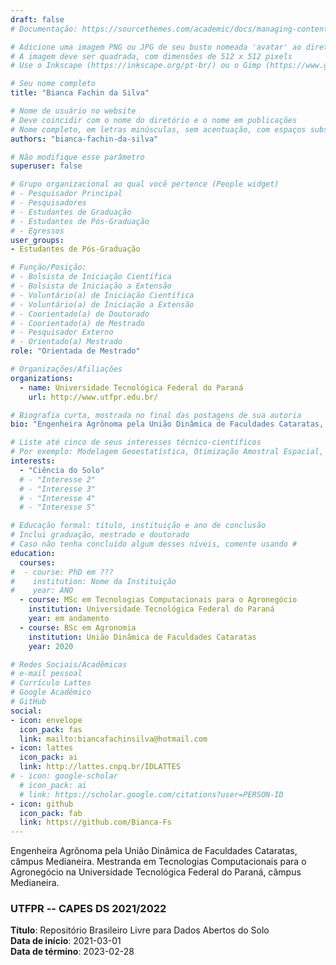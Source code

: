 ```yaml
---
draft: false
# Documentação: https://sourcethemes.com/academic/docs/managing-content/

# Adicione uma imagem PNG ou JPG de seu busto nomeada 'avatar' ao diretório desta página
# A imagem deve ser quadrada, com dimensões de 512 x 512 pixels
# Use o Inkscape (https://inkscape.org/pt-br/) ou o Gimp (https://www.gimp.org/) para preparar a imagem

# Seu nome completo
title: "Bianca Fachin da Silva"

# Nome de usuário no website
# Deve coincidir com o nome do diretório e o nome em publicações
# Nome completo, em letras minúsculas, sem acentuação, com espaços substituídos por traço
authors: "bianca-fachin-da-silva"

# Não modifique esse parâmetro
superuser: false

# Grupo organizacional ao qual você pertence (People widget)
# - Pesquisador Principal
# - Pesquisadores
# - Estudantes de Graduação
# - Estudantes de Pós-Graduação
# - Egressos
user_groups:
- Estudantes de Pós-Graduação

# Função/Posição:
# - Bolsista de Iniciação Científica
# - Bolsista de Iniciação a Extensão
# - Voluntário(a) de Iniciação Científica
# - Voluntário(a) de Iniciação a Extensão
# - Coorientado(a) de Doutorado
# - Coorientado(a) de Mestrado
# - Pesquisador Externo
# - Orientado(a) Mestrado
role: "Orientada de Mestrado"

# Organizações/Afiliações
organizations:
  - name: Universidade Tecnológica Federal do Paraná
    url: http://www.utfpr.edu.br/

# Biografia curta, mostrada no final das postagens de sua autoria
bio: "Engenheira Agrônoma pela União Dinâmica de Faculdades Cataratas, câmpus Medianeira. Mestranda em Tecnologias Computacionais para o Agronegócio na Universidade Tecnológica Federal do Paraná, câmpus Medianeira."

# Liste até cinco de seus interesses técnico-científicos
# Por exemplo: Modelagem Geoestatística, Otimização Amostral Espacial, Análise de Incerteza, Funções de Pedotransferência
interests:
  - "Ciência do Solo"
  # - "Interesse 2"
  # - "Interesse 3"
  # - "Interesse 4"
  # - "Interesse 5"

# Educação formal: título, instituição e ano de conclusão
# Inclui graduação, mestrado e doutorado
# Caso não tenha concluído algum desses níveis, comente usando #
education:
  courses:
#  - course: PhD em ???
#    institution: Nome da Instituição
#    year: ANO
  - course: MSc em Tecnologias Computacionais para o Agronegócio
    institution: Universidade Tecnológica Federal do Paraná
    year: em andamento
  - course: BSc em Agronomia
    institution: União Dinâmica de Faculdades Cataratas
    year: 2020

# Redes Sociais/Acadêmicas
# e-mail pessoal
# Currículo Lattes
# Google Acadêmico
# GitHub
social:
- icon: envelope
  icon_pack: fas
  link: mailto:biancafachinsilva@hotmail.com
- icon: lattes
  icon_pack: ai
  link: http://lattes.cnpq.br/IDLATTES
# - icon: google-scholar
  # icon_pack: ai
  # link: https://scholar.google.com/citations?user=PERSON-ID
- icon: github
  icon_pack: fab
  link: https://github.com/Bianca-Fs
---
```


Engenheira Agrônoma pela União Dinâmica de Faculdades Cataratas, câmpus Medianeira. Mestranda em Tecnologias Computacionais para o Agronegócio na Universidade Tecnológica Federal do Paraná, câmpus Medianeira.

### UTFPR -- CAPES DS 2021/2022

__Título__: Repositório Brasileiro Livre para Dados Abertos do Solo<br>
__Data de início__: 2021-03-01<br>
__Data de término__: 2023-02-28

<!--
{{% btn %}}
  [Plano de trabalho](url-do-plano-de-trabalho)
{{% /btn %}}
{{% btn %}}
  [Relatório de atividades](url-do-relatorio-de-atividades)
{{% /btn %}}
-->
